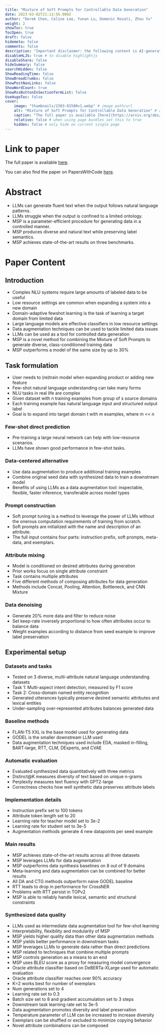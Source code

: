 ```yaml
---
title: "Mixture of Soft Prompts for Controllable Data Generation"
date: 2023-03-02T21:13:56.000Z
author: "Derek Chen, Celine Lee, Yunan Lu, Domenic Rosati, Zhou Yu"
weight: 2
showToc: true
TocOpen: true
draft: false
hidemeta: false
comments: false
description: "Important disclaimer: the following content is AI-generated, please make sure to fact check the presented information by reading the full paper."
disableHLJS: true # to disable highlightjs
disableShare: false
hideSummary: false
searchHidden: false
ShowReadingTime: false
ShowBreadCrumbs: false
ShowPostNavLinks: false
ShowWordCount: true
ShowRssButtonInSectionTermList: false
UseHugoToc: false
cover:
    image: "thumbnails/2303-01580v1.webp" # image path/url
    alt: "Mixture of Soft Prompts for Controllable Data Generation" # alt text
    caption: "The full paper is available [here](https://arxiv.org/abs/2303.01580)." # display caption under cover
    relative: false # when using page bundles set this to true
    hidden: false # only hide on current single page
---
```


# Link to paper
The full paper is available [here](https://arxiv.org/abs/2303.01580).

You can also find the paper on PapersWithCode [here](https://paperswithcode.com/paper/mixture-of-soft-prompts-for-controllable-data).

# Abstract
- LLMs can generate fluent text when the output follows natural language patterns.
- LLMs struggle when the output is confined to a limited ontology.
- MSP is a parameter-efficient procedure for generating data in a controlled manner.
- MSP produces diverse and natural text while preserving label semantics.
- MSP achieves state-of-the-art results on three benchmarks.

# Paper Content

## Introduction
- Complex NLU systems require large amounts of labeled data to be useful
- Low resource settings are common when expanding a system into a new domain
- Domain-adaptive fewshot learning is the task of learning a target domain from limited data
- Large language models are effective classifiers in low resource settings
- Data augmentation techniques can be used to tackle limited data issues
- LLMs can be used as a tool for controlled data generation
- MSP is a novel method for combining the Mixture of Soft Prompts to generate diverse, class-conditioned training data
- MSP outperforms a model of the same size by up to 30%

## Task formulation
- User needs to (re)train model when expanding product or adding new feature
- Few-shot natural language understanding can take many forms
- NLU tasks in real life are complex
- Given dataset with n training examples from group of s source domains
- Each training example has natural language input and structured output label
- Goal is to expand into target domain t with m examples, where m << n

### Few-shot direct prediction
- Pre-training a large neural network can help with low-resource scenarios.
- LLMs have shown good performance in few-shot tasks.

### Data-centered alternative
- Use data augmentation to produce additional training examples
- Combine original seed data with synthesized data to train a downstream model
- Benefits of using LLMs as a data augmentation tool: inspectable, flexible, faster inference, transferable across model types

### Prompt construction
- Soft prompt tuning is a method to leverage the power of LLMs without the onerous computation requirements of training from scratch.
- Soft prompts are initialized with the name and description of an attribute.
- The full input contains four parts: instruction prefix, soft prompts, meta-data, and exemplars.

### Attribute mixing
- Model is conditioned on desired attributes during generation
- Prior works focus on single attribute constraint
- Task contains multiple attributes
- Five different methods of composing attributes for data generation
- Methods include Concat, Pooling, Attention, Bottleneck, and CNN Mixture

### Data denoising
- Generate 20% more data and filter to reduce noise
- Set keep-rate inversely proportional to how often attributes occur to balance data
- Weight examples according to distance from seed example to improve label preservation

## Experimental setup

### Datasets and tasks
- Tested on 3 diverse, multi-attribute natural language understanding datasets
- Task 1: Multi-aspect intent detection, measured by F1 score
- Task 2: Cross-domain named entity recognition
- Generated utterances typically preserve desired semantic attributes and lexical entities
- Under-sampling over-represented attributes balances generated data

### Baseline methods
- FLAN-T5 XXL is the base model used for generating data
- GODEL is the smaller downstream LLM used
- Data augmentation techniques used include EDA, masked in-filling, BART-large, RTT, CLM, DExperts, and CVAE

### Automatic evaluation
- Evaluated synthesized data quantitatively with three metrics
- Distinct@K measures diversity of text based on unique n-grams
- Perplexity measures text fluency with GPT2-large
- Correctness checks how well synthetic data preserves attribute labels

### Implementation details
- Instruction prefix set to 100 tokens
- Attribute token length set to 20
- Learning rate for teacher model set to 3e-2
- Learning rate for student set to 3e-5
- Augmentation methods generate 4 new datapoints per seed example

### Main results
- MSP achieves state-of-the-art results across all three datasets
- MSP leverages LLMs for data augmentation
- MSP outperforms data synthesis baselines on 8 out of 9 domains
- Meta-learning and data augmentation can be combined for better results
- All DA and CTG methods outperform naive GODEL baseline
- RTT leads to drop in performance for CrossNER
- Problems with RTT persist in TOPv2
- MSP is able to reliably handle lexical, semantic and structural constraints

### Synthesized data quality
- LLMs used as intermediate data augmentation tool for few-shot learning
- Interpretability, flexibility and modularity of MSP
- MSP yields higher quality data than other data augmentation methods
- MSP yields better performance in downstream tasks
- MSP leverages LLMs to generate data rather than direct predictions
- MSP related to techniques that combine multiple prompts
- MSP controls generation as a means to an end
- MSP uses BLEU score as a proxy for measuring model convergence
- Oracle attribute classifier based on DeBERTa-XLarge used for automatic evaluation
- Oracle attribute classifier reaches over 90% accuracy
- K=2 works best for number of exemplars
- Num generations set to 4
- Learning rate set to 0.3
- Batch size set to 8 and gradient accumulation set to 3 steps
- Downstream task learning rate set to 3e-5
- Data augmentation promotes diversity and label preservation
- Temperature parameter of LLM can be increased to increase diversity
- Exemplars can be shuffled or excluded to minimize copying behavior
- Novel attribute combinations can be composed
